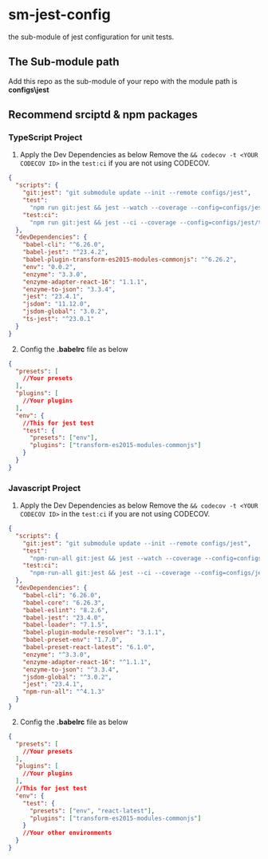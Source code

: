 # sm-jest-config

the sub-module of jest configuration for unit tests.

## The Sub-module path

Add this repo as the sub-module of your repo with the module path is **configs\jest**

## Recommend srciptd & npm packages

### TypeScript Project

1.  Apply the Dev Dependencies as below
    Remove the `&& codecov -t <YOUR CODECOV ID>` in the `test:ci` if you are not using CODECOV.

```json
{
  "scripts": {
    "git:jest": "git submodule update --init --remote configs/jest",
    "test":
      "npm run git:jest && jest --watch --coverage --config=configs/jest/ts.jest.json",
    "test:ci":
      "npm run git:jest && jest --ci --coverage --config=configs/jest/ts.jest.json && codecov -t <YOUR CODECOV ID>"
  },
  "devDependencies": {
    "babel-cli": "^6.26.0",
    "babel-jest": "^23.4.2",
    "babel-plugin-transform-es2015-modules-commonjs": "^6.26.2",
    "env": "0.0.2",
    "enzyme": "3.3.0",
    "enzyme-adapter-react-16": "1.1.1",
    "enzyme-to-json": "3.3.4",
    "jest": "23.4.1",
    "jsdom": "11.12.0",
    "jsdom-global": "3.0.2",
    "ts-jest": "^23.0.1"
  }
}
```

2.  Config the **.babelrc** file as below

```json
{
  "presets": [
    //Your presets
  ],
  "plugins": [
    //Your plugins
  ],
  "env": {
    //This for jest test
    "test": {
      "presets": ["env"],
      "plugins": ["transform-es2015-modules-commonjs"]
    }
  }
}
```

### Javascript Project

1.  Apply the Dev Dependencies as below
    Remove the `&& codecov -t <YOUR CODECOV ID>` in the `test:ci` if you are not using CODECOV.

```json
{
  "scripts": {
    "git:jest": "git submodule update --init --remote configs/jest",
    "test":
      "npm-run-all git:jest && jest --watch --coverage --config=configs/jest/jest.json",
    "test:ci":
      "npm-run-all git:jest && jest --ci --coverage --config=configs/jest/jest.json && codecov -t <YOUR CODECOV ID>"
  },
  "devDependencies": {
    "babel-cli": "6.26.0",
    "babel-core": "6.26.3",
    "babel-eslint": "8.2.6",
    "babel-jest": "23.4.0",
    "babel-loader": "7.1.5",
    "babel-plugin-module-resolver": "3.1.1",
    "babel-preset-env": "1.7.0",
    "babel-preset-react-latest": "6.1.0",
    "enzyme": "^3.3.0",
    "enzyme-adapter-react-16": "^1.1.1",
    "enzyme-to-json": "^3.3.4",
    "jsdom-global": "^3.0.2",
    "jest": "23.4.1",
    "npm-run-all": "^4.1.3"
  }
}
```

2.  Config the **.babelrc** file as below

```json
{
  "presets": [
    //Your presets
  ],
  "plugins": [
    //Your plugins
  ],
  //This for jest test
  "env": {
    "test": {
      "presets": ["env", "react-latest"],
      "plugins": ["transform-es2015-modules-commonjs"]
    }
    //Your other environments
  }
}
```
